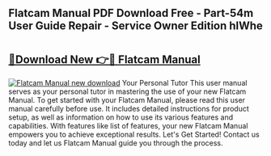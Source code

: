 ## Flatcam Manual PDF Download Free - Part-54m User Guide Repair - Service Owner Edition hIWhe

# <h2><a href="http://cf28574.oget.top/?id=Flatcam+Manual">🔗Download New 👉🔴 Flatcam Manual</a></h2>

[![Flatcam Manual new download](https://i.imgur.com/5g1atiW.png)](http://cf28574.oget.top/?id=Flatcam+Manual)
Your Personal Tutor This user manual serves as your personal tutor in mastering the use of your new Flatcam Manual. To get started with your Flatcam Manual, please read this user manual carefully before use. It includes detailed instructions for product setup, as well as information on how to use its various features and capabilities. With features like list of features, your new Flatcam Manual empowers you to achieve exceptional results. Let's Get Started! Contact us today and let us Flatcam Manual guide you through the process.
